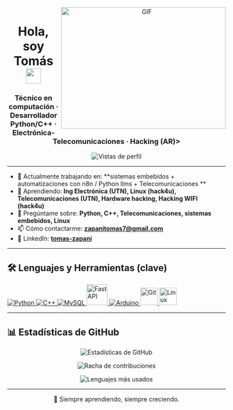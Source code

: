 <a target="_blank" align="center">
  <img align="right" height="280" width="380" alt="GIF" src="https://media.giphy.com/media/v1.Y2lkPTc5MGI3NjExaDZxZGt6bnZuOGxmcjd3YmlqOG42ZjRoNWw3c2Q3MWxnYnJqaXY4cSZlcD12MV9pbnRlcm5hbF9naWZfYnlfaWQmY3Q9Zw/qgQUggAC3Pfv687qPC/giphy.gif">
</a>

<h1 align="center">Hola, soy Tomás <img src="https://media.giphy.com/media/hvRJCLFzcasrR4ia7z/giphy.gif" width="35"></h1>
<h3 align="center">Técnico en computación · Desarrollador Python/C++ · Electrónica-Telecomunicaciones · Hacking (AR)></h3>

<p align="center">
  <img src="https://komarev.com/ghpvc/?username=TomasZapani&label=Vistas%20de%20perfil&color=0e75b6&style=flat" alt="Vistas de perfil" />
</p>

---

- 🔭 Actualmente trabajando en: **sistemas embebidos + automatizaciones con n8n / Python llms + Telecomunicaciones **  
- 🌱 Aprendiendo: **Ing Electrónica (UTN), Linux (hack4u), Telecomunicaciones (UTN), Hardware hacking, Hacking WIFI (hack4u)**  
- 💬 Pregúntame sobre: **Python, C++, Telecomunicaciones, sistemas embebidos, Linux**  
- 📫 Cómo contactarme: **zapanitomas7@gmail.com**  
- 🔗 LinkedIn: **[tomas-zapani](https://www.linkedin.com/in/tomas-zapani-736722234/)**

---

## 🛠️ Lenguajes y Herramientas (clave)
<p align="left">
  <a href="https://www.python.org" target="_blank" rel="noreferrer">
    <img src="https://img.icons8.com/color/48/python--v1.png" alt="Python" />
  </a>
  <a href="https://isocpp.org/" target="_blank" rel="noreferrer">
    <img src="https://img.icons8.com/color/48/c-plus-plus-logo.png" alt="C++" />
  </a>
  <a href="https://www.mysql.com/" target="_blank" rel="noreferrer">
    <img src="https://img.icons8.com/fluency/48/mysql-logo.png" alt="MySQL" />
  </a>
  <a href="https://fastapi.tiangolo.com/" target="_blank" rel="noreferrer">
    <img src="https://fastapi.tiangolo.com/img/logo-margin/logo-teal.png" alt="FastAPI" height="48"/>
  </a>
  <a href="https://www.arduino.cc/" target="_blank" rel="noreferrer">
    <img src="https://img.icons8.com/color/48/arduino.png" alt="Arduino" />
  </a>
  <a href="https://git-scm.com/" target="_blank" rel="noreferrer">
    <img src="https://www.vectorlogo.zone/logos/git-scm/git-scm-icon.svg" alt="Git" height="40"/>
  </a>

  <a href="https://www.linux.org/" target="_blank" rel="noreferrer">
  <img src="https://upload.wikimedia.org/wikipedia/commons/3/35/Tux.svg" alt="Linux" height="40"/>
</a>

</p>

---

## 📊 Estadísticas de GitHub
<p align="center">
  <img src="https://github-readme-stats.vercel.app/api?username=TomasZapani&show_icons=true&theme=tokyonight" alt="Estadísticas de GitHub"/>
</p>
<p align="center">
  <img src="https://github-readme-streak-stats.herokuapp.com?user=TomasZapani&theme=tokyonight" alt="Racha de contribuciones"/>
</p>
<p align="center">
  <img src="https://github-readme-stats.vercel.app/api/top-langs?username=TomasZapani&show_icons=true&layout=compact&theme=tokyonight" alt="Lenguajes más usados"/>
</p>

---

<p align="center">💌 Siempre aprendiendo, siempre creciendo.</p>
